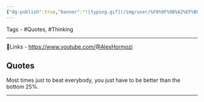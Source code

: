 ```yaml
---
{"dg-publish":true,"banner":"![typing.gif](/img/user/%F0%9F%9B%A2%EF%B8%8F%20Resources/%F0%9F%93%81%20Files/%F0%9F%93%B8Images/typing.gif)","permalink":"/quotes/be-better-than-the-bottom-25/","dgPassFrontmatter":true,"noteIcon":"3","created":"2023-11-14T21:08:39.727+05:30","updated":"2023-12-12T23:34:37.892+05:30"}
---
```



Tags - #Quotes, #Thinking 

---
 🔗Links - https://www.youtube.com/@AlexHormozi

## Quotes
Most times just to beat everybody, you just have to be better than the bottom 25%.

---